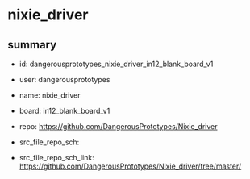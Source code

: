 # nixie_driver
 
## summary 
* id: dangerousprototypes_nixie_driver_in12_blank_board_v1
* user: dangerousprototypes
* name: nixie_driver
* board: in12_blank_board_v1
* repo: https://github.com/DangerousPrototypes/Nixie_driver



* src_file_repo_sch: 
* src_file_repo_sch_link: https://github.com/DangerousPrototypes/Nixie_driver/tree/master/




